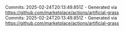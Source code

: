 Commits: 2025-02-24T20:13:49.851Z - Generated via https://github.com/marketplace/actions/artificial-grass
<br>
Commits: 2025-02-24T20:13:49.851Z - Generated via https://github.com/marketplace/actions/artificial-grass
<br>

